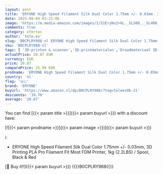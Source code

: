 ```yaml
---
layout: post
title: 'ERYONE High Speed Filament Silk Dual Color 1.75mm +/- 0.03mm  3D Printing PLA Pro Filament Fit Most FDM Printer  1kg  2.2LBS  / Spool  Black & Red'
date: 2025-08-04 03:22:06
image: 'https://m.media-amazon.com/images/I/51EryNsZ+kL._SL500_._SL400_.jpg'
comments: true
category: ofertas
author: 'tole.es'
slug: 'B0CPLRY988-nl ERYONE High Speed Filament Silk Dual Color 1.75mm +/-...'
sku: 'B0CPLRY988-nl'
tags: [ '3D-printen & scannen','3D-printmaterialen','Draadmateriaal 3D-printers','Zakelijk, industrie & wetenschap','eryone','🇳🇱', ]
actualPrice: 20.87 EUR
currency: EUR
price: 20.87
comparePrice: 25.99 EUR
prodname: 'ERYONE High Speed Filament Silk Dual Color 1.75mm +/- 0.03mm  3D Printing PLA Pro Filament Fit Most FDM Printer  1kg  2.2LBS  / Spool  Black & Red'
country: 'nl'
flag: '🇳🇱'
brand: 'ERYONE'
buyurl: 'https://www.amazon.nl/dp/B0CPLRY988/?tag=tolees0b-21'
descuento: '19.70'
average: '20.87'
---
```


You can find [{{< param title >}}]({{< param buyurl >}}) with a discount here:

[![{{< param prodname >}}]({{< param image >}})]({{< param buyurl >}})

ℹ️:

- ERYONE High Speed Filament Silk Dual Color 1.75mm +/- 0.03mm, 3D Printing PLA Pro Filament Fit Most FDM Printer, 1kg (2.2LBS) / Spool, Black & Red

[🛒 Buy it!!]({{< param buyurl >}})
{{<world>}}B0CPLRY988{{</world>}}
